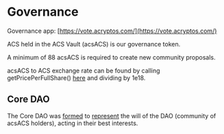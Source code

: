 # Governance

Governance app: [https://vote.acryptos.com/](https://vote.acryptos.com/)

ACS held in the ACS Vault \(acsACS\) is our governance token.

A minimum of 88 acsACS is required to create new community proposals.

acsACS to ACS exchange rate can be found by calling getPricePerFullShare\(\) [here](https://bscscan.com/address/0x7679381507af0c8DE64586A458161aa58D3A4FC3#readContract) and dividing by 1e18.

## Core DAO

The Core DAO was [formed](https://vote.acryptos.com/#/acryptos/proposal/QmcXRoMHmgxQukYHSzgMsDcYHprsHW5rJZsnWPCypLbv3U) to [represent](https://vote.acryptos.com/#/acryptos/proposal/QmV4WD7eDSFhifv39vUN1Aqh42w99xzayN9NyyzMbq5cJB) the will of the DAO \(community of acsACS holders\), acting in their best interests.







